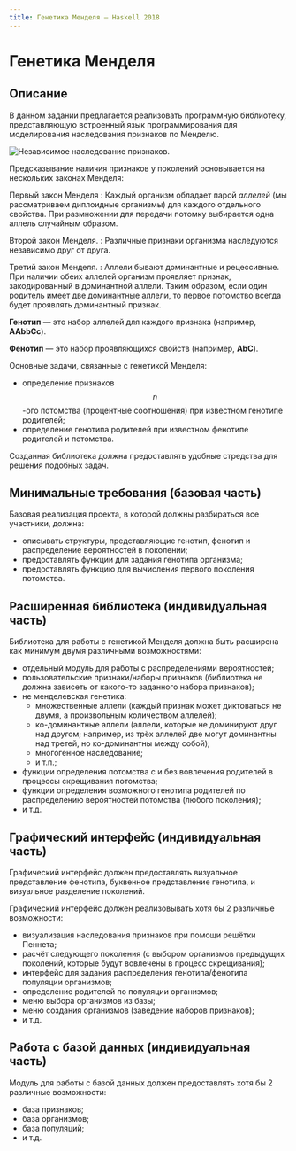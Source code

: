 ```yaml
---
title: Генетика Менделя — Haskell 2018
---
```


<script src="https://cdn.mathjax.org/mathjax/latest/MathJax.js?config=TeX-AMS-MML_HTMLorMML" type="text/javascript"></script>

Генетика Менделя
================

Описание
--------

В данном задании предлагается реализовать программную библиотеку, представляющую
встроенный язык программирования для моделирования наследования признаков
по Менделю.

![Независимое наследование признаков.](images/mendel.jpg)

Предсказывание наличия признаков у поколений основывается на нескольких законах Менделя:

Первый закон Менделя
: Каждый организм обладает парой *аллелей* (мы рассматриваем диплоидные организмы) для каждого
  отдельного свойства. При размножении для передачи потомку выбирается одна аллель случайным образом.

Второй закон Менделя.
: Различные признаки организма наследуются независимо друг от друга.

Третий закон Менделя.
: Аллели бывают доминантные и рецессивные. При наличии обеих аллелей организм проявляет признак,
  закодированный в доминантной аллели. Таким образом, если один родитель имеет две доминантные
  аллели, то первое потомство всегда будет проявлять доминантный признак.

**Генотип** — это набор аллелей для каждого признака (например, **AAbbCc**).

**Фенотип** — это набор проявляющихся свойств (например, **AbC**).

Основные задачи, связанные с генетикой Менделя:

- определение признаков $$n$$-ого потомства (процентные соотношения) при известном генотипе родителей;
- определение генотипа родителей при известном фенотипе родителей и потомства.

Созданная библиотека должна предоставлять удобные стредства для решения подобных задач.

Минимальные требования (базовая часть)
--------------------------------------

Базовая реализация проекта, в которой должны разбираться все участники, должна:

- описывать структуры, представляющие генотип, фенотип и распределение вероятностей в поколении;
- предоставлять функции для задания генотипа организма;
- предоставлять функцию для вычисления первого поколения потомства.

Расширенная библиотека (индивидуальная часть)
---------------------------------------------

Библиотека для работы с генетикой Менделя должна быть расширена как минимум
двумя различными возможностями:

- отдельный модуль для работы с распределениями вероятностей;
- пользовательские признаки/наборы признаков (библиотека не должна зависеть от какого-то заданного набора признаков);
- не менделевская генетика:
  - множественные аллели (каждый признак может диктоваться не двумя, а произвольным количеством аллелей);
  - ко-доминантные аллели (аллели, которые не доминируют друг над другом; например, из трёх аллелей две могут доминантны над третей, но ко-доминантны между собой);
  - многогенное наследование;
  - и т.п.;
- функции определения потомства с и без вовлечения родителей в процессы скрещивания потомства;
- функции определения возможного генотипа родителей по распределению вероятностей потомства (любого поколения);
- и т.д.

Графический интерфейс (индивидуальная часть)
--------------------------------------------

Графический интерфейс должен предоставлять визуальное представление фенотипа,
буквенное представление генотипа, и визуальное разделение поколений.

Графический интерфейс должен реализовывать хотя бы 2 различные возможности:

- визуализация наследования признаков при помощи решётки Пеннета;
- расчёт следующего поколения (с выбором организмов предыдущих поколений, которые будут вовлечены в процесс скрещивания);
- интерфейс для задания распределения генотипа/фенотипа популяции организмов;
- определение родителей по популяции организмов;
- меню выбора организмов из базы;
- меню создания организмов (заведение наборов признаков);
- и т.д.

Работа с базой данных (индивидуальная часть)
--------------------------------------------

Модуль для работы с базой данных должен предоставлять хотя бы 2 различные возможности:

- база признаков;
- база организмов;
- база популяций;
- и т.д.
